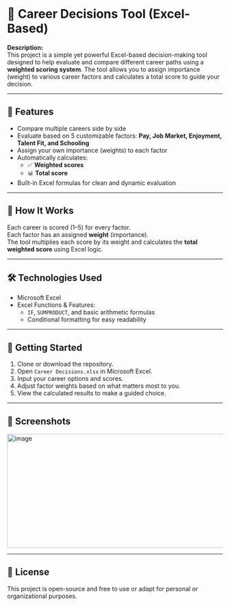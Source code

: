 # 🎯 Career Decisions Tool (Excel-Based)

**Description:**  
This project is a simple yet powerful Excel-based decision-making tool designed to help evaluate and compare different career paths using a **weighted scoring system**. The tool allows you to assign importance (weight) to various career factors and calculates a total score to guide your decision.

---

## 📌 Features

- Compare multiple careers side by side  
- Evaluate based on 5 customizable factors: **Pay, Job Market, Enjoyment, Talent Fit, and Schooling**  
- Assign your own importance (weights) to each factor  
- Automatically calculates:
  - ✅ **Weighted scores**
  - 📊 **Total score**
- Built-in Excel formulas for clean and dynamic evaluation

---

## 🧮 How It Works

Each career is scored (1–5) for every factor.  
Each factor has an assigned **weight** (importance).  
The tool multiplies each score by its weight and calculates the **total weighted score** using Excel logic.

---

## 🛠️ Technologies Used

- Microsoft Excel  
- Excel Functions & Features:
  - `IF`, `SUMPRODUCT`, and basic arithmetic formulas
  - Conditional formatting for easy readability

---

## 🚀 Getting Started

1. Clone or download the repository.
2. Open `Career Decisions.xlsx` in Microsoft Excel.
3. Input your career options and scores.
4. Adjust factor weights based on what matters most to you.
5. View the calculated results to make a guided choice.

---

## 📸 Screenshots

<img width="1043" height="266" alt="image" src="https://github.com/user-attachments/assets/6dfcacb3-1367-49e3-97de-5185237bef74" />

---

## 📄 License

This project is open-source and free to use or adapt for personal or organizational purposes.
